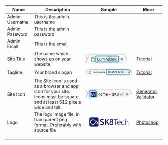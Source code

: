 |Name|Description|Sample|More|
|---|---|---|---|
|Admin Username|This is the admin username|||
|Admin Password|This is the admin password|||
|Admin Email|This is the email|||
|Site Title|The name which shows up on your website|![](/assets/6.pic.jpg)|[Tutorial](http://www.wpexplorer.com/titles-taglines-wordpress/)|
|Tagline|Your brand slogan|![](/assets/1.pic.jpg)|[Tutorial](http://www.wpexplorer.com/titles-taglines-wordpress/)|
|Site Icon|The Site Icon is used as a browser and app icon for your site. Icons must be square, and at least 512 pixels wide and tall.|![](/assets/2.pic.jpg)|[Generator](http://www.favicon-generator.org/) [Validator](http://realfavicongenerator.net/)|
|Logo|The logo image file, in transparent png format. Preferably with source file|![](/assets/logo-en.png)|[Photoshop](http://www.adobe.com/au/products/photoshop.html)|
|||||
|||||
|||||